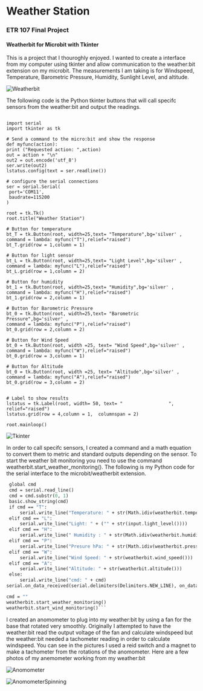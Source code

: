 # Weather Station
### ETR 107 Final Project
#### Weatherbit for Microbit with Tkinter

This is a project that I thouroghly enjoyed.  I wanted to create a interface from my computer using tkinter and allow communication to the weather:bit extension on my microbit.
The measurements I am taking is for Windspeed, Temperature, Barometric Pressure, Humidity, Sunlight Level, and altitude.  
 
![Weatherbit](IMAGES/Weatherbit.jpg "Microbit with Weatherbit Extension")

The following code is the Python tkinter buttons that will call specifc sensors from the weather:bit and output the readings. 


   ```# Python serial interface to a micro:bit
   
   import serial
   import tkinter as tk

   # Send a command to the micro:bit and show the response
   def myfunc(action):
   print ("Requested action: ",action)
   out = action + "\n"
   out2 = out.encode('utf_8')
   ser.write(out2)   
   lstatus.config(text = ser.readline())

   # configure the serial connections
   ser = serial.Serial(
    port='COM11',
    baudrate=115200
   )

   root = tk.Tk()
   root.title("Weather Station")

   # Button for temperature 
   bt_T = tk.Button(root, width=25,text= "Temperature",bg='silver' ,
   command = lambda: myfunc("T"),relief="raised")
   bt_T.grid(row = 1,column = 1)

   # Button for light sensor 
   bt_L = tk.Button(root, width=25,text= "Light Level",bg='silver' ,
   command = lambda: myfunc("L"),relief="raised")
   bt_L.grid(row = 1,column = 2)

   # Button for humidity
   bt_1 = tk.Button(root, width=25,text= "Humidity",bg='silver' ,
   command = lambda: myfunc("H"),relief="raised")
   bt_1.grid(row = 2,column = 1)

   # Button for Barometric Pressure
   bt_0 = tk.Button(root, width=25,text= "Barometric Pressure",bg='silver' ,
   command = lambda: myfunc("P"),relief="raised")
   bt_0.grid(row = 2,column = 2)

   # Button for Wind Speed
   bt_0 = tk.Button(root, width =25, text= "Wind Speed",bg='silver' ,
   command = lambda: myfunc("W"),relief="raised")
   bt_0.grid(row = 3,column = 1)

   # Button for Altitude
   bt_0 = tk.Button(root, width =25, text= "Altitude",bg='silver' ,
   command = lambda: myfunc("A"),relief="raised")
   bt_0.grid(row = 3,column = 2)


   # Label to show results
   lstatus = tk.Label(root, width= 50, text= "                 ", relief="raised")
   lstatus.grid(row = 4,column = 1,  columnspan = 2)

   root.mainloop()
   ```
![Tkinter](IMAGES/Tkinter_Weatherbit.jpg "Tkinter")


In order to call specifc sensors, I created a command and a math equation to convert them to metric and standard outputs depending on the sensor.  To start the weather bit monitoring you need to use the command weatherbit.start_weather_monitoring().  The following is my Python code for the serial interface to the microbit/weatherbit extension.  
   
   ```def on_data_received():
    global cmd
    cmd = serial.read_line()
    cmd = cmd.substr(0, 1)
    basic.show_string(cmd)
    if cmd == "T":
        serial.write_line("Temperature: " + str(Math.idiv(weatherbit.temperature(), 100)))
    elif cmd == "L":
        serial.write_line("Light: " + ("" + str(input.light_level())))
    elif cmd == "H":
        serial.write_line(" Humidity : " + str(Math.idiv(weatherbit.humidity(), 1024)))
    elif cmd == "P":
        serial.write_line("Presure hPa: " + str(Math.idiv(weatherbit.pressure(), 25600)))
    elif cmd == "W":
        serial.write_line("Wind Speed: " + str(weatherbit.wind_speed()))
    elif cmd == "A":
        serial.write_line("Altitude: " + str(weatherbit.altitude()))
    else:
        serial.write_line("cmd: " + cmd)
serial.on_data_received(serial.delimiters(Delimiters.NEW_LINE), on_data_received)

cmd = ""
weatherbit.start_weather_monitoring()
weatherbit.start_wind_monitoring()```
```
I created an anomometer to plug into my weather:bit by using a fan for the base that rotated very smoothly.  Originally I attempted to have the weather:bit read the output voltage of the fan and calculate windspeed but the weather:bit needed a tachometer reading in order to calculate windspeed.  You can see in the pictures I used a reid switch and a magnet to make a tachometer from the rotations of the anomometer.   Here are a few photos of my anemometer working from my weather:bit


![Anomometer](IMAGES/Anomometer.jpg "Anomometer with Reid Switch")

![AnomometerSpinning](IMAGES/Spinning_Anomometer.jpg "Spinning")
